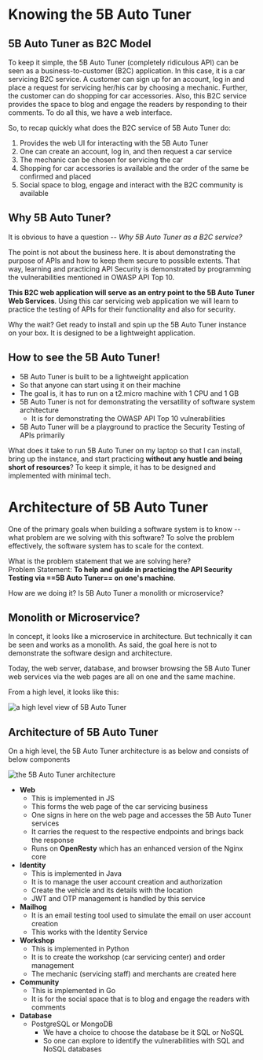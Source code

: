 # Knowing the 5B Auto Tuner

## 5B Auto Tuner as B2C Model

To keep it simple, the 5B Auto Tuner (completely ridiculous API) can be seen as a business-to-customer (B2C) application.  In this case, it is a car servicing B2C service.  A customer can sign up for an account, log in and place a request for servicing her/his car by choosing a mechanic.  Further, the customer can do shopping for car accessories.  Also, this B2C service provides the space to blog and engage the readers by responding to their comments.  To do all this, we have a web interface.

So, to recap quickly what does the B2C service of 5B Auto Tuner do:

  1. Provides the web UI for interacting with the 5B Auto Tuner
  2. One can create an account, log in, and then request a car service
  3. The mechanic can be chosen for servicing the car
  4. Shopping for car accessories is available and the order of the same be confirmed and placed
  5. Social space to blog, engage and interact with the B2C community is available
 
 
## Why 5B Auto Tuner?

It is obvious to have a question -- *Why 5B Auto Tuner as a B2C service?* 

The point is not about the business here.  It is about demonstrating the purpose of APIs and how to keep them secure to possible extents.  That way, learning and practicing API Security is demonstrated by programming the vulnerabilities mentioned in OWASP API Top 10.

**This B2C web application will serve as an entry point to the 5B Auto Tuner Web Services**.  Using this car servicing web application we will learn to practice the testing of APIs for their functionality and also for security.

Why the wait?  Get ready to install and spin up the 5B Auto Tuner instance on your box. It is designed to be a lightweight application.


## How to see the 5B Auto Tuner!

 - 5B Auto Tuner is built to be a lightweight application
 - So that anyone can start using it on their machine
 - The goal is, it has to run on a t2.micro machine with 1 CPU and 1 GB
 - 5B Auto Tuner is not for demonstrating the versatility of software system architecture
	 - It is for demonstrating the OWASP API Top 10 vulnerabilities
- 5B Auto Tuner will be a playground to practice the Security Testing of APIs primarily

What does it take to run 5B Auto Tuner on my laptop so that I can install, bring up the instance, and start practicing **without any hustle and being short of resources**?  To keep it simple, it has to be designed and implemented with minimal tech. 


# Architecture of 5B Auto Tuner

One of the primary goals when building a software system is to know -- what problem are we solving with this software?   To solve the problem effectively, the software system has to scale for the context.  

What is the problem statement that we are solving here?  
Problem Statement: **To help and guide in practicing the API Security Testing via ==5B Auto Tuner== on one's machine**.

How are we doing it?  Is 5B Auto Tuner a monolith or microservice?



## Monolith or Microservice?

In concept, it looks like a microservice in architecture.  But technically it can be seen and works as a monolith.  As said, the goal here is not to demonstrate the software design and architecture.

Today, the web server, database, and browser browsing the 5B Auto Tuner web services via the web pages are all on one and the same machine.  

From a high level, it looks like this:

![a high level view of 5B Auto Tuner](/docs/images/monolith-pic-crapi.png "a high level view of 5B Auto Tuner")


## Architecture of 5B Auto Tuner

On a high level, the 5B Auto Tuner architecture is as below and consists of below components


![the 5B Auto Tuner architecture](/docs/images/crapi-architecture.png "the 5B Auto Tuner architecture")


 - **Web**
	 - This is implemented in JS
	 - This forms the web page of the car servicing business
	 - One signs in here on the web page and accesses the 5B Auto Tuner services
	 - It carries the request to the respective endpoints and brings back the response
	 - Runs on **OpenResty** which has an enhanced version of the Nginx core
 - **Identity**
	 - This is implemented in Java
	 - It is to manage the user account creation and authorization
	 - Create the vehicle and its details with the location
	 - JWT and OTP management is handled by this service
 - **Mailhog**
	 - It is an email testing tool used to simulate the email on user account creation
	 - This works with the Identity Service
 - **Workshop**
	 - This is implemented in Python
	 - It is to create the workshop (car servicing center) and order management
	 - The mechanic (servicing staff) and merchants are created here
 - **Community**
	 - This is implemented in Go
	 - It is for the social space that is to blog and engage the readers with comments
 - **Database**
	 - PostgreSQL or MongoDB
		 - We have a choice to choose the database be it SQL or NoSQL
		 - So one can explore to identify the vulnerabilities with SQL and NoSQL databases
 
